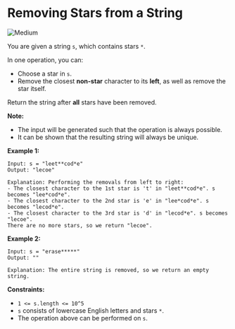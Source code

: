 # Removing Stars from a String

![Medium](https://img.shields.io/badge/Difficulty-Medium-yellow)

You are given a string `s`, which contains stars `*`.

In one operation, you can:

- Choose a star in `s`.
- Remove the closest **non-star** character to its **left**, as well as remove the star itself.

Return the string after **all** stars have been removed.

**Note:**

- The input will be generated such that the operation is always possible.
- It can be shown that the resulting string will always be unique.
 

**Example 1:**
```
Input: s = "leet**cod*e"
Output: "lecoe"

Explanation: Performing the removals from left to right:
- The closest character to the 1st star is 't' in "leet**cod*e". s becomes "lee*cod*e".
- The closest character to the 2nd star is 'e' in "lee*cod*e". s becomes "lecod*e".
- The closest character to the 3rd star is 'd' in "lecod*e". s becomes "lecoe".
There are no more stars, so we return "lecoe".
```

**Example 2:**
```
Input: s = "erase*****"
Output: ""

Explanation: The entire string is removed, so we return an empty string.
``` 

**Constraints:**

- `1 <= s.length <= 10^5`
- `s` consists of lowercase English letters and stars `*`.
- The operation above can be performed on `s`.